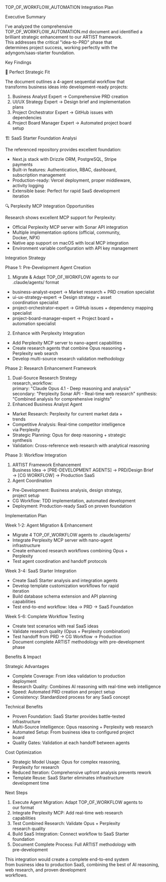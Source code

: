 TOP_OF_WORKFLOW_AUTOMATION Integration Plan                  
                                                              
 Executive Summary                                            
                                                              
 I've analyzed the comprehensive                              
 TOP_OF_WORKFLOW_AUTOMATION.md document and identified a      
 brilliant strategic enhancement to our ARTIST framework.     
 This addresses the critical "idea-to-PRD" phase that         
 determines project success, working perfectly with the       
 adyngom/saas-starter foundation.                             
                                                              
 Key Findings                                                 
                                                              
 🎯 Perfect Strategic Fit                                     
                                                              
 The document outlines a 4-agent sequential workflow that     
 transforms business ideas into development-ready projects:   
 1. Business Analyst Expert → Comprehensive PRD creation      
 2. UI/UX Strategy Expert → Design brief and implementation   
 plans                                                        
 3. Project Orchestrator Expert → GitHub issues with          
 dependencies                                                 
 4. Project Board Manager Expert → Automated project board    
 setup                                                        
                                                              
 🏗️ SaaS Starter Foundation Analysi                          
                                                              
 The referenced repository provides excellent foundation:     
 - Next.js stack with Drizzle ORM, PostgreSQL, Stripe         
 payments                                                     
 - Built-in features: Authentication, RBAC, dashboard,        
 subscription management                                      
 - Production-ready: Vercel deployment, proper middleware,    
 activity logging                                             
 - Extensible base: Perfect for rapid SaaS development        
 iteration                                                    
                                                              
 🔍 Perplexity MCP Integration Opportunities                  
                                                              
 Research shows excellent MCP support for Perplexity:         
 - Official Perplexity MCP server with Sonar API integration  
 - Multiple implementation options (official, community,      
 Docker, NPX)                                                 
 - Native app support on macOS with local MCP integration     
 - Environment variable configuration with API key management 
                                                              
 Integration Strategy                                         
                                                              
 Phase 1: Pre-Development Agent Creation                      
                                                              
 1. Migrate & Adapt TOP_OF_WORKFLOW agents to our             
 .claude/agents/ format                                       
   - business-analyst-expert → Market research + PRD creation 
  specialist                                                  
   - ui-ux-strategy-expert → Design strategy + asset          
 coordination specialist                                      
   - project-orchestrator-expert → GitHub issues + dependency 
  mapping specialist                                          
   - project-board-manager-expert → Project board +           
 automation specialist                                        
 2. Enhance with Perplexity Integration                       
   - Add Perplexity MCP server to nano-agent capabilities     
   - Create research agents that combine Opus reasoning +     
 Perplexity web search                                        
   - Develop multi-source research validation methodology     
                                                              
 Phase 2: Research Enhancement Framework                      
                                                              
 1. Dual-Source Research Strategy                             
 research_workflow:                                           
   primary: "Claude Opus 4.1 - Deep reasoning and analysis"   
   secondary: "Perplexity Sonar API - Real-time web research" 
   synthesis: "Combined analysis for comprehensive insights"  
 2. Enhanced Business Analyst Agent                           
   - Market Research: Perplexity for current market data +    
 trends                                                       
   - Competitive Analysis: Real-time competitor intelligence  
 via Perplexity                                               
   - Strategic Planning: Opus for deep reasoning + strategic  
 synthesis                                                    
   - Validation: Cross-reference web research with analytical 
  reasoning                                                   
                                                              
 Phase 3: Workflow Integration                                
                                                              
 1. ARTIST Framework Enhancement                              
 Business Idea → [PRE-DEVELOPMENT AGENTS] → PRD/Design Brief  
 → [CG WORKFLOW] → Production SaaS                            
 2. Agent Coordination                                        
   - Pre-Development: Business analysis, design strategy,     
 project setup                                                
   - CG Workflow: TDD implementation, automated development   
   - Deployment: Production-ready SaaS on proven foundation   
                                                              
 Implementation Plan                                          
                                                              
 Week 1-2: Agent Migration & Enhancement                      
                                                              
 - Migrate 4 TOP_OF_WORKFLOW agents to .claude/agents/        
 - Integrate Perplexity MCP server with nano-agent            
 infrastructure                                               
 - Create enhanced research workflows combining Opus +        
 Perplexity                                                   
 - Test agent coordination and handoff protocols              
                                                              
 Week 3-4: SaaS Starter Integration                           
                                                              
 - Create SaaS Starter analysis and integration agents        
 - Develop template customization workflows for rapid         
 iteration                                                    
 - Build database schema extension and API planning           
 capabilities                                                 
 - Test end-to-end workflow: Idea → PRD → SaaS Foundation     
                                                              
 Week 5-6: Complete Workflow Testing                          
                                                              
 - Create test scenarios with real SaaS ideas                 
 - Validate research quality (Opus + Perplexity combination)  
 - Test handoff from PRD → CG Workflow → Production           
 - Document complete ARTIST methodology with pre-development  
 phase                                                        
                                                              
 Benefits & Impact                                            
                                                              
 Strategic Advantages                                         
                                                              
 - Complete Coverage: From idea validation to production      
 deployment                                                   
 - Research Quality: Combines AI reasoning with real-time web 
  intelligence                                                
 - Speed: Automated PRD creation and project setup            
 - Consistency: Standardized process for any SaaS concept     
                                                              
 Technical Benefits                                           
                                                              
 - Proven Foundation: SaaS Starter provides battle-tested     
 infrastructure                                               
 - Multi-Source Intelligence: Opus reasoning + Perplexity web 
  research                                                    
 - Automated Setup: From business idea to configured project  
 board                                                        
 - Quality Gates: Validation at each handoff between agents   
                                                              
 Cost Optimization                                            
                                                              
 - Strategic Model Usage: Opus for complex reasoning,         
 Perplexity for research                                      
 - Reduced Iteration: Comprehensive upfront analysis prevents 
  rework                                                      
 - Template Reuse: SaaS Starter eliminates infrastructure     
 development time                                             
                                                              
 Next Steps                                                   
                                                              
 1. Execute Agent Migration: Adapt TOP_OF_WORKFLOW agents to  
 our format                                                   
 2. Integrate Perplexity MCP: Add real-time web research      
 capabilities                                                 
 3. Test Combined Research: Validate Opus + Perplexity        
 research quality                                             
 4. Build SaaS Integration: Connect workflow to SaaS Starter  
 foundation                                                   
 5. Document Complete Process: Full ARTIST methodology with   
 pre-development                                              
                                                              
 This integration would create a complete end-to-end system   
 from business idea to production SaaS, combining the best of 
  AI reasoning, web research, and proven development          
 workflows.                                   